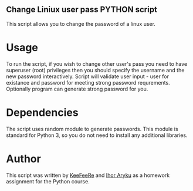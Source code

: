 ## Change Liniux user pass PYTHON script

This script allows you to change the password of a linux user.

# Usage

To run the script, if you wish to change other user's pass you need to have superuser (root) privileges
then you should specify the username and the new password interactively.
Script will validate user input - user for existance and password for meeting strong password requrements.
Optionally program can generate strong password for you.

# Dependencies

The script uses random module to generate passwords. This module is standard for Python 3, so you do not need to install any additional libraries.

# Author

This script was written by [KeeFeeRe](https://github.com/keefeere/) and [Ihor Aryku](https://github.com/ihoraryku)  as a homework assignment for the Python course.
